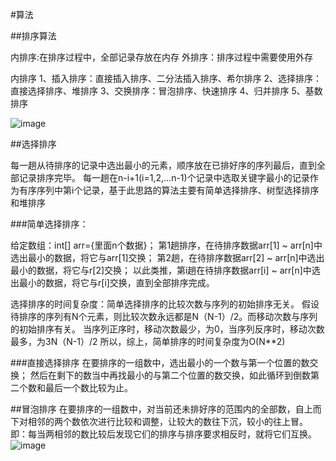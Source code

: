 #算法

##排序算法

内排序:在排序过程中，全部记录存放在内存
外排序：排序过程中需要使用外存

内排序
1、插入排序：直接插入排序、二分法插入排序、希尔排序
2、选择排序：直接选择排序、堆排序
3、交换排序：冒泡排序、快速排序
4、归并排序
5、基数排序

![image](https://user-images.githubusercontent.com/30895025/207545506-93f14fde-bd45-4731-99e0-4727bac1a790.png)

##选择排序

每一趟从待排序的记录中选出最小的元素，顺序放在已排好序的序列最后，直到全部记录排序完毕。
每一趟在n-i+1(i=1,2,...n-1)个记录中选取关键字最小的记录作为有序序列中第i个记录，基于此思路的算法主要有简单选择排序、树型选择排序和堆排序

###简单选择排序：

给定数组：int[] arr={里面n个数据}；
第1趟排序，在待排序数据arr[1] ~ arr[n]中选出最小的数据，将它与arr[1]交换；
第2趟，在待排序数据arr[2] ~ arr[n]中选出最小的数据，将它与r[2]交换；
以此类推，第i趟在待排序数据arr[i] ~ arr[n]中选出最小的数据，将它与r[i]交换，直到全部排序完成。

选择排序的时间复杂度：简单选择排序的比较次数与序列的初始排序无关。
假设待排序的序列有N个元素，则比较次数永远都是N（N-1）/2。而移动次数与序列的初始排序有关。
当序列正序时，移动次数最少，为0，当序列反序时，移动次数最多，为3N（N-1）/2
所以，综上，简单排序的时间复杂度为O(N**2)

###直接选择排序
在要排序的一组数中，选出最小的一个数与第一个位置的数交换；
然后在剩下的数当中再找最小的与第二个位置的数交换，如此循环到倒数第二个数和最后一个数比较为止。


##冒泡排序
在要排序的一组数中，对当前还未排好序的范围内的全部数，自上而下对相邻的两个数依次进行比较和调整，让较大的数往下沉，较小的往上冒。
即：每当两相邻的数比较后发现它们的排序与排序要求相反时，就将它们互换。
![image](https://user-images.githubusercontent.com/30895025/207590479-9f1bcb4a-513c-476e-a23c-8370863ddbf1.png)
